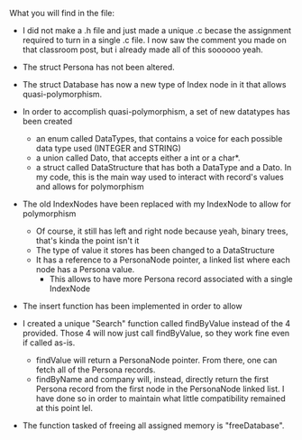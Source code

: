 What you will find in the file:

- I did not make a .h file and just made a unique .c becase the assignment required to turn in a single .c file. I now saw the comment you made on that classroom post, but i already made all of this soooooo yeah.

- The struct Persona has not been altered.
- The struct Database has now a new type of Index node in it that allows quasi-polymorphism.
- In order to accomplish quasi-polymorphism, a set of new datatypes has been created
  - an enum called DataTypes, that contains a voice for each possible data type used (INTEGER and STRING)
  - a union called Dato, that accepts either a int or a char*.
  - a struct called DataStructure that has both a DataType and a Dato. In my code, this is the main way used to interact with record's values and allows for polymorphism
- The old IndexNodes have been replaced with my IndexNode to allow for polymorphism
  - Of course, it still has left and right node because yeah, binary trees, that's kinda the point isn't it
  - The type of value it stores has been changed to a DataStructure
  - It has a reference to a PersonaNode pointer, a linked list where each node has a Persona value.
    - This allows to have more Persona record associated with a single IndexNode
- The insert function has been implemented in order to allow
- I created a unique "Search" function called findByValue instead of the 4 provided. Those 4 will now just call findByValue, so they work fine even if called as-is.
  - findValue will return a PersonaNode pointer. From there, one can fetch all of the Persona records.
  - findByName and company will, instead, directly return the first Persona record from the first node in the PersonaNode linked list. I have done so in order to maintain what little compatibility remained at this point lel.
- The function tasked of freeing all assigned memory is "freeDatabase".
